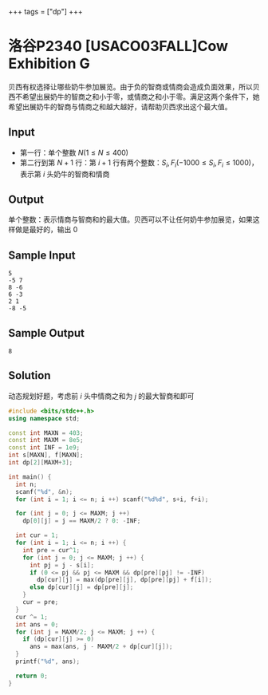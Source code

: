 +++
tags = ["dp"]
+++

# 洛谷P2340 [USACO03FALL]Cow Exhibition G

贝西有权选择让哪些奶牛参加展览。由于负的智商或情商会造成负面效果，所以贝西不希望出展奶牛的智商之和小于零，或情商之和小于零。满足这两个条件下，她希望出展奶牛的智商与情商之和越大越好，请帮助贝西求出这个最大值。

## Input

- 第一行：单个整数 $N(1 \le N\le 400)$
- 第二行到第 $N+1$ 行：第 $i+1$ 行有两个整数：$S_i, F_i(-1000\le S_i, F_i \le 1000)$，表示第 $i$ 头奶牛的智商和情商

## Output

单个整数：表示情商与智商和的最大值。贝西可以不让任何奶牛参加展览，如果这样做是最好的，输出 $0$

## Sample Input

```
5
-5 7
8 -6
6 -3
2 1
-8 -5
```

## Sample Output

```
8
```

## Solution

动态规划好题，考虑前 $i$ 头中情商之和为 $j$ 的最大智商和即可

```c++
#include <bits/stdc++.h>
using namespace std;

const int MAXN = 403;
const int MAXM = 8e5;
const int INF = 1e9;
int s[MAXN], f[MAXN];
int dp[2][MAXM+3];

int main() {
  int n;
  scanf("%d", &n);
  for (int i = 1; i <= n; i ++) scanf("%d%d", s+i, f+i);

  for (int j = 0; j <= MAXM; j ++)
    dp[0][j] = j == MAXM/2 ? 0: -INF;

  int cur = 1;
  for (int i = 1; i <= n; i ++) {
    int pre = cur^1;
    for (int j = 0; j <= MAXM; j ++) {
      int pj = j - s[i];
      if (0 <= pj && pj <= MAXM && dp[pre][pj] != -INF)
        dp[cur][j] = max(dp[pre][j], dp[pre][pj] + f[i]);
      else dp[cur][j] = dp[pre][j];
    }
    cur = pre;
  }
  cur ^= 1;
  int ans = 0;
  for (int j = MAXM/2; j <= MAXM; j ++) {
    if (dp[cur][j] >= 0)
      ans = max(ans, j - MAXM/2 + dp[cur][j]);
  }
  printf("%d", ans);

  return 0;
}
```
